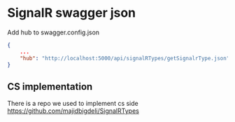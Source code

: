 # SignalR swagger json

Add hub to swagger.config.json

```json
{
    ...
    "hub": "http://localhost:5000/api/signalRTypes/getSignalrType.json",
}
```

## CS implementation

There is a repo we used to implement cs side
https://github.com/majidbigdeli/SignalRTypes
